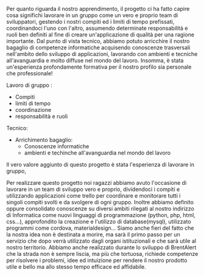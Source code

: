 Per quanto riguarda il nostro apprendimento, il progetto ci ha fatto capire cosa significhi lavorare
in un gruppo come un vero e proprio team di sviluppatori, gestendo i nostri compiti ed i limiti di tempo 
prefissati, coordinandoci l'uno con l'altro, assumendo determinate responsabilità e ruoli ben definiti al fine di creare un'applicazione di qualità per una ragione importante. Dal punto di vista tecnico, abbiamo potuto arricchire il nostro bagaglio di competenze informatiche acquisendo conoscenze trasversali nell'ambito dello sviluppo di applicazioni, lavorando con ambienti e tecniche all'avanguardia e molto diffuse nel mondo del lavoro. Insomma, è stata un'esperienza profondamente formativa per il nostro profilo sia personale che professionale!

Lavoro di gruppo :
- Compiti
- limiti di tempo
- coordinazione
- responsabilità e ruoli

Tecnico:
- Arrichimento bagaglio: 	
	- Conoscenze informatiche
	- ambienti e techinche all'avanguardia nel mondo del lavoro

Il vero valore aggiunto di questo progetto è stata l'esperienza di lavorare in gruppo,

Per realizzare questo progetto noi ragazzi abbiamo avuto l'occasione di lavorare in un team di sviluppo vero e proprio, dividendoci i compiti e utilizzando applicazioni come trello per coordinare e monitorare tutti i singoli compiti svolti e da svolgere di ogni gruppo.
Inoltre abbiamo definito oppure consolidato conoscenze su diversi ambiti rilegati al nostro indirizzo di Informatica come nuovi linguaggi di programmazione (python, php, html, css...), approfondito la creazione e l'utilizzo di database(mysql), utilizzato programmi come cordova, materialdesign...
Siamo anche fieri del fatto che la nostra idea non è destinata a morire, ma sarà il primo passo per un servizio che dopo verrà utilizzato dagli organi istituzionali e che sarà utile al nostro territorio.
Abbiamo anche realizzato durante lo sviluppo di BrentAlert che la strada non è sempre liscia, ma più che tortuosa, richiede competenze per risolvere i problemi, idee ed intuizione per rendere il nostro prodotto utile e bello ma allo stesso tempo efficace ed affidabile.
<!--stackedit_data:
eyJoaXN0b3J5IjpbNjM2MTE1MjgwLC0yMDg4NzQ2NjEyXX0=
-->